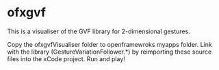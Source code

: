 ofxgvf
=============

This is a visualiser of the GVF library for 2-dimensional gestures.

Copy the ofxgvfVisualiser folder to openframewroks myapps folder. 
Link with the library (GestureVariationFollower.*) by reimporting these source files into the xCode project.
Run and play!